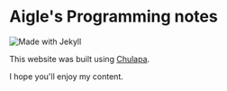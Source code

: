# Aigle's Programming notes

![Made with Jekyll](https://img.shields.io/badge/Made%20with-Jekyll-1f425f.svg)

This website was built using [Chulapa](https://dieghernan.github.io/chulapa).

I hope you'll enjoy my content.
